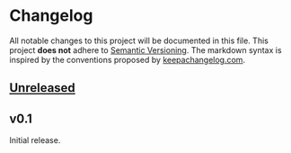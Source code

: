 # Changelog

All notable changes to this project will be documented in this file.
This project **does not** adhere to [Semantic Versioning](http://semver.org/).
The markdown syntax is inspired by the conventions proposed by [keepachangelog.com](http://keepachangelog.com/).

## [Unreleased]


## v0.1

Initial release.

[Unreleased]: https://github.com/latextemplates/biblatex-lni/v0.1...HEAD
